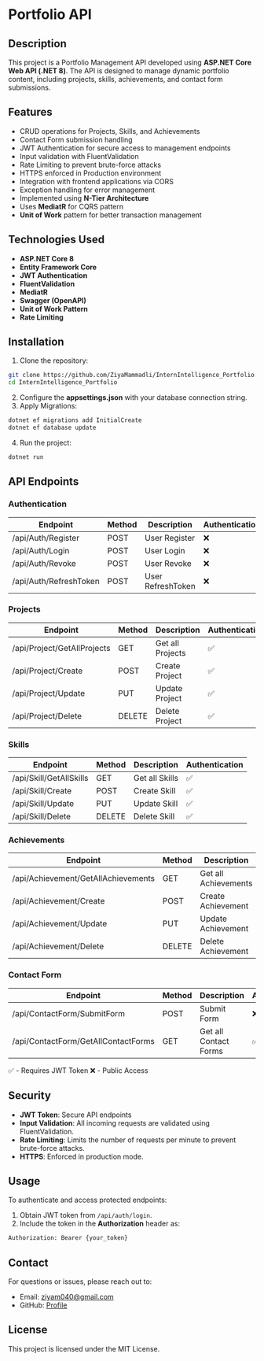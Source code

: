 # Portfolio API

## Description

This project is a Portfolio Management API developed using **ASP.NET Core Web API (.NET 8)**. The API is designed to manage dynamic portfolio content, including projects, skills, achievements, and contact form submissions.

## Features

- CRUD operations for Projects, Skills, and Achievements
- Contact Form submission handling
- JWT Authentication for secure access to management endpoints
- Input validation with FluentValidation
- Rate Limiting to prevent brute-force attacks
- HTTPS enforced in Production environment
- Integration with frontend applications via CORS
- Exception handling for error management
- Implemented using **N-Tier Architecture**
- Uses **MediatR** for CQRS pattern
- **Unit of Work** pattern for better transaction management

## Technologies Used

- **ASP.NET Core 8**
- **Entity Framework Core**
- **JWT Authentication**
- **FluentValidation**
- **MediatR**
- **Swagger (OpenAPI)**
- **Unit of Work Pattern**
- **Rate Limiting**

## Installation

1. Clone the repository:

```bash
git clone https://github.com/ZiyaMammadli/InternIntelligence_Portfolio.git
cd InternIntelligence_Portfolio
```

2. Configure the **appsettings.json** with your database connection string.
3. Apply Migrations:

```bash
dotnet ef migrations add InitialCreate
dotnet ef database update
```

4. Run the project:

```bash
dotnet run
```

## API Endpoints

### Authentication
| Endpoint        | Method | Description  | Authentication |
| -------------- | ------ | ------------ | -------------- |
| /api/Auth/Register | POST   | User Register   | ❌              |
| /api/Auth/Login | POST   | User Login   | ❌              |
| /api/Auth/Revoke | POST   | User Revoke   | ❌              |
| /api/Auth/RefreshToken | POST   | User RefreshToken   | ❌              |

### Projects
| Endpoint           | Method | Description         | Authentication |
| ------------------ | ------ | ------------------- | -------------- |
| /api/Project/GetAllProjects      | GET    | Get all Projects    | ✅              |
| /api/Project/Create      | POST   | Create Project      | ✅              |
| /api/Project/Update | PUT    | Update Project      | ✅              |
| /api/Project/Delete | DELETE | Delete Project      | ✅              |

### Skills
| Endpoint       | Method | Description      | Authentication |
| -------------- | ------ | ---------------- | -------------- |
| /api/Skill/GetAllSkills    | GET    | Get all Skills   | ✅              |
| /api/Skill/Create    | POST   | Create Skill     | ✅              |
| /api/Skill/Update | PUT  | Update Skill     | ✅              |
| /api/Skill/Delete | DELETE | Delete Skill   | ✅              |

### Achievements
| Endpoint           | Method | Description            | Authentication |
| ------------------ | ------ | ---------------------- | -------------- |
| /api/Achievement/GetAllAchievements  | GET    | Get all Achievements   | ✅              |
| /api/Achievement/Create  | POST   | Create Achievement     | ✅              |
| /api/Achievement/Update | PUT  | Update Achievement   | ✅              |
| /api/Achievement/Delete | DELETE | Delete Achievement | ✅              |

### Contact Form
| Endpoint      | Method | Description             | Authentication |
| ------------- | ------ | ----------------------- | -------------- |
| /api/ContactForm/SubmitForm  | POST   | Submit Form             | ❌             |
| /api/ContactForm/GetAllContactForms  | GET   | Get all Contact Forms             | ✅             |

✅ - Requires JWT Token ❌ - Public Access

## Security

- **JWT Token**: Secure API endpoints
- **Input Validation**: All incoming requests are validated using FluentValidation.
- **Rate Limiting**: Limits the number of requests per minute to prevent brute-force attacks.
- **HTTPS**: Enforced in production mode.

## Usage

To authenticate and access protected endpoints:

1. Obtain JWT token from `/api/auth/login`.
2. Include the token in the **Authorization** header as:

```bash
Authorization: Bearer {your_token}
```

## Contact

For questions or issues, please reach out to:

- Email: [ziyam040@gmail.com](mailto:ziyam040@gmail.com)
- GitHub: [Profile](https://github.com/ZiyaMammadli)

## License

This project is licensed under the MIT License.

